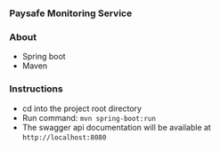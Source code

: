 
### Paysafe Monitoring Service


### About

- Spring boot
- Maven

### Instructions

- cd into the project root directory
- Run command: ```mvn spring-boot:run```
- The swagger api documentation will be available at ```http://localhost:8080```